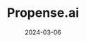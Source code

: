 ---  
layout: startup_page  
title: "Propense.ai"  
id: "propense.ai"  
permalink: "/propenseaipropense.ai03062024/"  
website: "https://www.propense.ai/"  
funding_round: "Seed"  
funding_amount: "$3M"  
investors: "Harlem Capital, Operator Collective, New Enterprise Associates (NEA Angel Fund), Florida Opportunity Fund, Glass Family Office, angels"  
about: "Propense.ai is a SaaS platform using AI to improve client service and drive cross-selling revenue for professional services firms. It anticipates client needs and streamlines the sales experience by providing highly probable cross-selling recommendations for existing customers. This is the first platform of its kind to maximize revenue opportunities for professional services firms."  
markets: "SaaS, AI, Professional Services, Predictive Analytics, Software"  
hq: "Miami, Florida, United States"  
founded_year: "2023"  
linkedin: "https://www.linkedin.com/company/propense-ai/"  
twitter: ""  
instagram: ""  
facebook: ""  
crunchbase: "https://www.crunchbase.com/organization/propense-ai"  
pitchbook: "https://pitchbook.com/profiles/company/522974-80"  

date_display: "06-Mar-2024"  
date: "2024-03-06"

# SEO Optimization  
meta_title: "Propense.ai - Seed Funding ($3M)"  
meta_description: "Propense.ai, Propense.ai is a SaaS platform using AI to improve client service and drive cross-selling revenue for professional services firms. It anticipates clie..."  
meta_keywords: "Propense.ai, SaaS, AI, Professional Services, Predictive Analytics, Software, Seed funding"  
canonical_url: "https://startup.projectstartups.com/propenseaipropense.ai03062024/"  
---